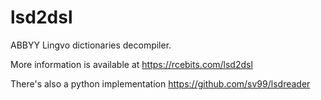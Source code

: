 lsd2dsl
=======

ABBYY Lingvo dictionaries decompiler.

More information is available at https://rcebits.com/lsd2dsl

There's also a python implementation https://github.com/sv99/lsdreader
